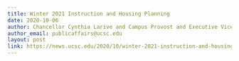 ```yaml
---
title: Winter 2021 Instruction and Housing Planning
date: 2020-10-06
author: Chancellor Cynthia Larive and Campus Provost and Executive Vice Chancellor Lori Kletzer
author_email: publicaffairs@ucsc.edu
layout: post
link: https://news.ucsc.edu/2020/10/winter-2021-instruction-and-housing-planning.html
---
```

